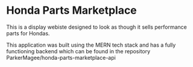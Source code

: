 # Honda Parts Marketplace

This is a display webiste designed to look as though it sells performance parts for Hondas.

This application was built using the MERN tech stack and has a fully functioning backend which can be found in the repository ParkerMagee/honda-parts-marketplace-api
